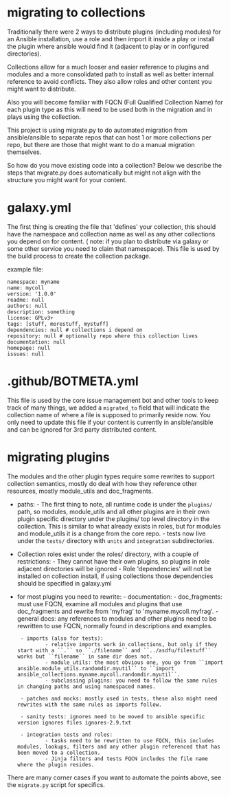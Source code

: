 migrating to collections
========================

Traditionally there were 2 ways to distribute plugins (including modules) for an Ansible installation,
use a role and then import it inside a play or install the plugin where ansible would find it (adjacent to play or in configured directories).

Collections allow for a much looser and easier reference to plugins and modules and a more consolidated path to install as well as better internal reference to avoid conflicts.
They also allow roles and other content you might want to distribute.

Also you will become familiar with FQCN (Full Qualified Collection Name) for each plugin type as this will need to be used both in the migration and in plays using the collection.


This project is using migrate.py to do automated migration from ansible/ansible to separate repos that can host 1 or more collections per repo, but there are those that might want to do a manual migration themselves.

So how do you move existing code into a collection? Below we describe the steps that migrate.py does automatically but might not align with the structure you might want for your content.


galaxy.yml
==========

The first thing is creating the file that 'defines' your collection, this should have the namespace and collection name as well as any other collections you depend on for content.
( note: if you plan to distribute via galaxy or some other service you need to claim that namespace). This file is used by the build process to create the collection package.


example file:
```
namespace: myname
name: mycoll
version: '1.0.0'
readme: null
authors: null
description: something
license: GPLv3+
tags: [stuff, morestuff, mystuff]
dependencies: null # collections i depend on
repository: null # optionally repo where this collection lives
documentation: null
homepage: null
issues: null
```

 .github/BOTMETA.yml
====================

This file is used by the core issue management bot and other tools to keep track of many things, we added a ``migrated_to`` field that will indicate the collection name of where a file is supposed to primarily reside now.
You only need to update this file if your content is currently in ansible/ansible and can be ignored for 3rd party distributed content.

migrating plugins
=================

The modules and the other plugin types require some rewrites to support collection semantics, mostly do deal with how they reference other resources, mostly module_utils and doc_fragments.


 - paths:
        - The first thing to note, all runtime code is under the ``plugins/`` path, so modules, module_utils and all other plugins are in their own plugin specific directory under the plugins/ top level directory in the collection.
          This is similar to what already exists in roles, but for modules and module_utils it is a change from the core repo.
        - tests now live under the ``tests/`` directory with ``units`` and ``integration`` subdirectories.

 - Collection roles exist under the roles/ directory, with a couple of restrictions:
        - They cannot have their own plugins, so  plugins in role adjacent directories will be ignored
        - Role 'dependencies' will not be installed on collection install, if using collections those dependencies should be specified in galaxy.yml

 - for most plugins you need to rewrite:
        - documentation:
                - doc_fragments: must use FQCN, examine all modules and plugins that use doc_fragments and rewrite from 'myfrag' to 'myname.mycoll.myfrag'.
                - general docs: any references to modules and other plugins need to be rewritten to use FQCN, normally found in descriptions and examples.

        - imports (also for tests):
                - relative imports work in collections, but only if they start with a ``.`` so ``./filename`` and ``../asdfu/filestuff`` works but ``filename`` in same dir does not.
                - module_utils: the most obvious one, you go from ``import ansible.module_utils.randomdir.myutil`` to ``import ansible_collections.myname.mycoll.randomdir.myutil``.
                - subclassing plugins: you need to follow the same rules in changing paths and using namespaced names.

        - patches and mocks: mostly used in tests, these also might need rewrites with the same rules as imports follow.

        - sanity tests: ignores need to be moved to ansible specific version ignores files ignores-2.9.txt

        - integration tests and roles:
                - tasks need to be rewritten to use FQCN, this includes modules, lookups, filters and any other plugin referenced that has been moved to a collection.
                - Jinja filters and tests FQCN includes the file name where the plugin resides.


There are many corner cases if you want to automate the points above, see the `migrate.py` script for specifics.
